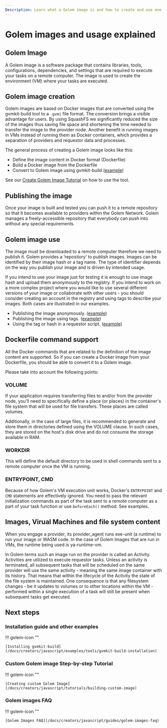 ```yaml
---
Description: Learn what a Golem image is and how to create and use one
---
```


# Golem images and usage explained

## Golem Image

A Golem image is a software package that contains libraries, tools, configurations, dependencies, and settings that are required to execute your tasks on a remote computer. The image is used to create the environment (VM) where your tasks are executed.

## Golem image creation 

Golem images are based on Docker images that are converted using the gvmkit-build tool to a `.gvmi` file format. The conversion brings a visible advantage for users. By using SquashFS we significantly reduced the size of the images thus saving file space and shortening the time needed to transfer the image to the provider node. Another benefit is running images in VMs instead of running them as Docker containers, which provides a separation of providers and requestor data and processes.

The general process of creating a Golem image looks like this:

* Define the image content in Docker format (Dockerfile)
* Build a Docker image from the Dockerfile
* Convert to Golem image using gvmkit-build ([example](/docs/creators/javascript/examples/tools/converting-docker-image-to-golem-format))

See our [Create Golem Image Tutorial](/docs/creators/javascript/tutorials/building-custom-image) on how to use the tool. 

## Publishing the image

Once your image is built and tested you can push it to a remote repository so that it becomes available to providers within the Golem Network. Golem manages a freely-accessible repository that everybody can push into without any special requirements. 


## Golem image use

The image must be downloaded to a remote computer therefore we need to publish it. Golem provides a ‘repository’ to publish images. Images can be identified by their image hash or a tag name. The type of identifier depends on the way you publish your image and is driven by intended usage.

If you intend to use your image just for testing it is enough to use image hash and upload them anonymously to the registry. If you intend to work on a more complex project where you would like to use several different versions of your image or collaborate with other users - you should consider creating an account in the registry and using tags to describe your images. Both cases are illustrated in our examples.

- Publishing the image anonymously. ([example](/docs/creators/javascript/examples/tools/publishing-custom-images#publishing-custom-golem-image-to-the-registry-hash-based))
- Publishing the image using tags. ([example](/docs/creators/javascript/examples/tools/publishing-custom-images#publishing-custom-golem-image-to-the-registry-tag-based))
- Using the tag or hash in a requestor script. ([example](/docs/creators/javascript/examples/working-with-images))

## Dockerfile command support 

All the Docker commands that are related to the definition of the image content are supported. So if you can create a Docker image from your Dockerfile, you should be able to convert it to a Golem image.

Please take into account the following points:

### VOLUME

If your application requires transferring files to and/or from the provider node, you'll need to specifically define a place (or places) in the container's file system that will be used for file transfers. These places are called volumes.

Additionally, in the case of large files, it is recommended to generate and store them in directories defined using the VOLUME clause. In such cases, they are stored on the host's disk drive and do not consume the storage available in RAM.

### WORKDIR

This will define the default directory to be used in shell commands sent to a remote computer once the VM is running.

### ENTRYPOINT, CMD

Because of how Golem's VM execution unit works, Docker's `ENTRYPOINT` and `CMD` statements are effectively ignored. You need to pass the relevant initialization commands as part of the task sent to a remote computer as a part of your task function or use `beforeEach()` method. See examples.

## Images, Virual Machines and file system content

When you engage a provider, its provider_agent runs exe-unit (a runtime) to run your image or WASM code. In the case of Golem Images that are run in VMs, the runtime being used is ya-runtime-vm.

In Golem terms such an image run on the provider is called an Activity. Activities are utilized to execute requestor tasks. Unless an activity is terminated, all subsequent tasks that will be scheduled on the same provider will use the same activity - meaning the same image container with its history. That means that within the lifecycle of the Activity the state of the file system is maintained. One consequence is that any filesystem changes - be it updates to volumes or to other locations within the VM - performed within a single execution of a task will still be present when subsequent tasks get executed.

## Next steps

### Installation guide and other examples

!!! golem-icon ""

    [Installing gvmkit-build](/docs/creators/javascript/examples/tools/gvmkit-build-installation)

### Custom Golem image Step-by-step Tutorial

!!! golem-icon ""

    [Creating custom Golem Image](/docs/creators/javascript/tutorials/building-custom-image)

### Golem images FAQ

!!! golem-icon ""

    [Golem Images FAQ](/docs/creators/javascript/guides/golem-images-faq)